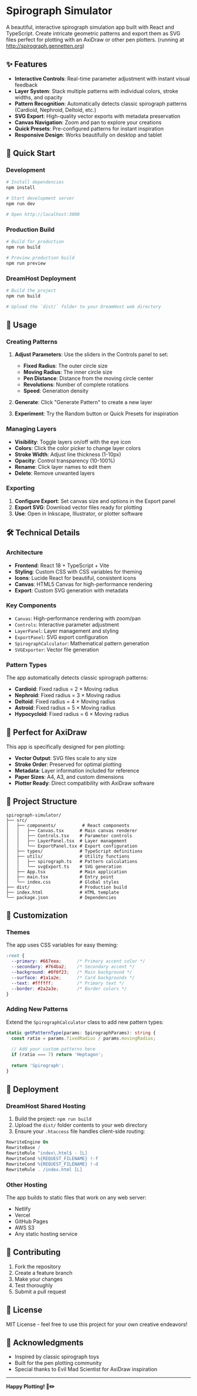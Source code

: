 # Spirograph Simulator

A beautiful, interactive spirograph simulation app built with React and TypeScript. Create intricate geometric patterns and export them as SVG files perfect for plotting with an AxiDraw or other pen plotters. (running at http://spirograph.gennetten.org)

## ✨ Features

- **Interactive Controls**: Real-time parameter adjustment with instant visual feedback
- **Layer System**: Stack multiple patterns with individual colors, stroke widths, and opacity
- **Pattern Recognition**: Automatically detects classic spirograph patterns (Cardioid, Nephroid, Deltoid, etc.)
- **SVG Export**: High-quality vector exports with metadata preservation
- **Canvas Navigation**: Zoom and pan to explore your creations
- **Quick Presets**: Pre-configured patterns for instant inspiration
- **Responsive Design**: Works beautifully on desktop and tablet

## 🚀 Quick Start

### Development

```bash
# Install dependencies
npm install

# Start development server
npm run dev

# Open http://localhost:3000
```

### Production Build

```bash
# Build for production
npm run build

# Preview production build
npm run preview
```

### DreamHost Deployment

```bash
# Build the project
npm run build

# Upload the `dist/` folder to your DreamHost web directory
```

## 🎨 Usage

### Creating Patterns

1. **Adjust Parameters**: Use the sliders in the Controls panel to set:
   - **Fixed Radius**: The outer circle size
   - **Moving Radius**: The inner circle size
   - **Pen Distance**: Distance from the moving circle center
   - **Revolutions**: Number of complete rotations
   - **Speed**: Generation density

2. **Generate**: Click "Generate Pattern" to create a new layer

3. **Experiment**: Try the Random button or Quick Presets for inspiration

### Managing Layers

- **Visibility**: Toggle layers on/off with the eye icon
- **Colors**: Click the color picker to change layer colors
- **Stroke Width**: Adjust line thickness (1-10px)
- **Opacity**: Control transparency (10-100%)
- **Rename**: Click layer names to edit them
- **Delete**: Remove unwanted layers

### Exporting

1. **Configure Export**: Set canvas size and options in the Export panel
2. **Export SVG**: Download vector files ready for plotting
3. **Use**: Open in Inkscape, Illustrator, or plotter software

## 🛠️ Technical Details

### Architecture

- **Frontend**: React 18 + TypeScript + Vite
- **Styling**: Custom CSS with CSS variables for theming
- **Icons**: Lucide React for beautiful, consistent icons
- **Canvas**: HTML5 Canvas for high-performance rendering
- **Export**: Custom SVG generation with metadata

### Key Components

- `Canvas`: High-performance rendering with zoom/pan
- `Controls`: Interactive parameter adjustment
- `LayerPanel`: Layer management and styling
- `ExportPanel`: SVG export configuration
- `SpirographCalculator`: Mathematical pattern generation
- `SVGExporter`: Vector file generation

### Pattern Types

The app automatically detects classic spirograph patterns:

- **Cardioid**: Fixed radius = 2 × Moving radius
- **Nephroid**: Fixed radius = 3 × Moving radius  
- **Deltoid**: Fixed radius = 4 × Moving radius
- **Astroid**: Fixed radius = 5 × Moving radius
- **Hypocycloid**: Fixed radius = 6 × Moving radius

## 🎯 Perfect for AxiDraw

This app is specifically designed for pen plotting:

- **Vector Output**: SVG files scale to any size
- **Stroke Order**: Preserved for optimal plotting
- **Metadata**: Layer information included for reference
- **Paper Sizes**: A4, A3, and custom dimensions
- **Plotter Ready**: Direct compatibility with AxiDraw software

## 📁 Project Structure

```
spirograph-simulator/
├── src/
│   ├── components/          # React components
│   │   ├── Canvas.tsx      # Main canvas renderer
│   │   ├── Controls.tsx    # Parameter controls
│   │   ├── LayerPanel.tsx  # Layer management
│   │   └── ExportPanel.tsx # Export configuration
│   ├── types/              # TypeScript definitions
│   ├── utils/              # Utility functions
│   │   ├── spirograph.ts   # Pattern calculations
│   │   └── svgExport.ts    # SVG generation
│   ├── App.tsx             # Main application
│   ├── main.tsx            # Entry point
│   └── index.css           # Global styles
├── dist/                   # Production build
├── index.html              # HTML template
└── package.json            # Dependencies
```

## 🎨 Customization

### Themes

The app uses CSS variables for easy theming:

```css
:root {
  --primary: #667eea;      /* Primary accent color */
  --secondary: #764ba2;    /* Secondary accent */
  --background: #0f0f23;   /* Main background */
  --surface: #1a1a2e;      /* Card backgrounds */
  --text: #ffffff;         /* Primary text */
  --border: #2a2a3e;       /* Border colors */
}
```

### Adding New Patterns

Extend the `SpirographCalculator` class to add new pattern types:

```typescript
static getPatternType(params: SpirographParams): string {
  const ratio = params.fixedRadius / params.movingRadius;
  
  // Add your custom patterns here
  if (ratio === 7) return 'Heptagon';
  
  return 'Spirograph';
}
```

## 🚀 Deployment

### DreamHost Shared Hosting

1. Build the project: `npm run build`
2. Upload the `dist/` folder contents to your web directory
3. Ensure your `.htaccess` file handles client-side routing:

```apache
RewriteEngine On
RewriteBase /
RewriteRule ^index\.html$ - [L]
RewriteCond %{REQUEST_FILENAME} !-f
RewriteCond %{REQUEST_FILENAME} !-d
RewriteRule . /index.html [L]
```

### Other Hosting

The app builds to static files that work on any web server:
- Netlify
- Vercel  
- GitHub Pages
- AWS S3
- Any static hosting service

## 🤝 Contributing

1. Fork the repository
2. Create a feature branch
3. Make your changes
4. Test thoroughly
5. Submit a pull request

## 📄 License

MIT License - feel free to use this project for your own creative endeavors!

## 🙏 Acknowledgments

- Inspired by classic spirograph toys
- Built for the pen plotting community
- Special thanks to Evil Mad Scientist for AxiDraw inspiration

---

**Happy Plotting! 🎨✏️** 
